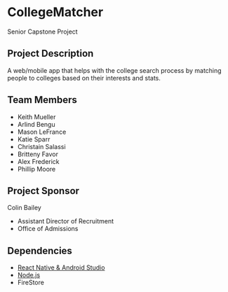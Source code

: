 # CollegeMatcher
Senior Capstone Project 

## Project Description
A web/mobile app that helps with the college search process by matching people to colleges based on their interests and stats. 

## Team Members
* Keith Mueller
* Arlind Bengu
* Mason LeFrance
* Katie Sparr
* Christain Salassi
* Britteny Favor
* Alex Frederick
* Phillip Moore

## Project Sponsor
Colin Bailey
* Assistant Director of Recruitment
* Office of Admissions

## Dependencies
* [React Native & Android Studio](https://reactnative.dev/docs/set-up-your-environment?platform=android)
* [Node.js](https://nodejs.org/en/download/prebuilt-installer/current)
* FireStore


